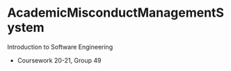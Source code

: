 # AcademicMisconductManagementSystem
Introduction to Software Engineering
- Coursework 20-21, Group 49
